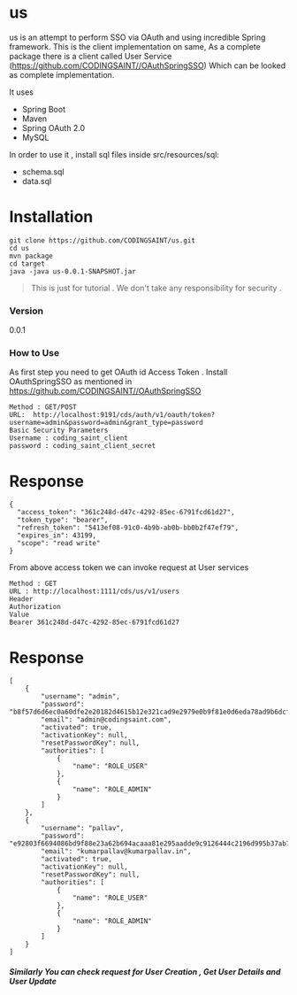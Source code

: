 # us
us is an attempt to perform SSO via OAuth and using incredible Spring framework. This is the client implementation on same, As a complete package there is a client called User Service (https://github.com/CODINGSAINT//OAuthSpringSSO) Which can be looked as complete implementation.

It uses

  - Spring Boot
  - Maven
  - Spring OAuth 2.0
  - MySQL 

In order to use it , install sql files inside src/resources/sql:

 -  schema.sql
 -  data.sql

# Installation
```
git clone https://github.com/CODINGSAINT/us.git
cd us
mvn package
cd target
java -java us-0.0.1-SNAPSHOT.jar
```


> This is just for tutorial . We don't take any responsibility for security
.

### Version
0.0.1

### How to Use
As first step you need to get OAuth id Access Token . Install OAuthSpringSSO
as mentioned in https://github.com/CODINGSAINT//OAuthSpringSSO


```
Method : GET/POST
URL:  http://localhost:9191/cds/auth/v1/oauth/token?username=admin&password=admin&grant_type=password
Basic Security Parameters
Username : coding_saint_client
password : coding_saint_client_secret
```
# Response 
```
{
  "access_token": "361c248d-d47c-4292-85ec-6791fcd61d27",
  "token_type": "bearer",
  "refresh_token": "5413ef08-91c0-4b9b-ab0b-bb0b2f47ef79",
  "expires_in": 43199,
  "scope": "read write"
}
```
From above access token we can invoke request at User services
```
Method : GET
URL : http://localhost:1111/cds/us/v1/users
Header
Authorization
Value
Bearer 361c248d-d47c-4292-85ec-6791fcd61d27
```

# Response
```
[
    {
        "username": "admin",
        "password": "b8f57d6d6ec0a60dfe2e20182d4615b12e321cad9e2979e0b9f81e0d6eda78ad9b6dcfe53e4e22d1",
        "email": "admin@codingsaint.com",
        "activated": true,
        "activationKey": null,
        "resetPasswordKey": null,
        "authorities": [
            {
                "name": "ROLE_USER"
            },
            {
                "name": "ROLE_ADMIN"
            }
        ]
    },
    {
        "username": "pallav",
        "password": "e92803f6694086bd9f88e23a62b694acaaa81e295aadde9c9126444c2196d995b37ab7e2386c225e",
        "email": "kumarpallav@kumarpallav.in",
        "activated": true,
        "activationKey": null,
        "resetPasswordKey": null,
        "authorities": [
            {
                "name": "ROLE_USER"
            },
            {
                "name": "ROLE_ADMIN"
            }
        ]
    }
]
```

##### Similarly You can check request for User Creation , Get User Details and User Update

